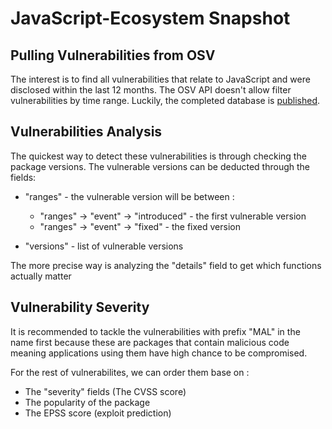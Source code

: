 # JavaScript-Ecosystem Snapshot
## Pulling Vulnerabilities from OSV
The interest is to find all vulnerabilities that relate to JavaScript and were disclosed within the last 12 months. The OSV API doesn't allow filter vulnerabilities by time range. Luckily, the completed database is [published](https://storage.googleapis.com/osv-vulnerabilities/index.html).

## Vulnerabilities Analysis
The quickest way to detect these vulnerabilities is through checking the package versions. The vulnerable versions can be deducted through the fields:
- "ranges" - the vulnerable version will be between : 
    - "ranges" -> "event" -> "introduced" - the first vulnerable version
    - "ranges" -> "event" -> "fixed" - the fixed version

- "versions" - list of vulnerable versions

The more precise way is analyzing the "details" field to get which functions actually matter

## Vulnerability Severity
It is recommended to tackle the vulnerabilities with prefix "MAL" in the name first because these are packages that contain malicious code meaning applications using them have high chance to be compromised.

For the rest of vulnerabilites, we can order them base on :
- The "severity" fields (The CVSS score)
- The popularity of the package
- The EPSS score (exploit prediction)